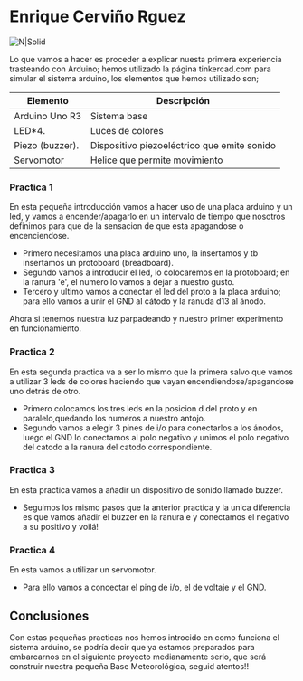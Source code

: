 # Enrique Cerviño Rguez

![N|Solid](https://cdn.arduino.cc/homepage/static/media/arduino-UNO.bcc69bde.png)

Lo que vamos a hacer es proceder a explicar nuesta primera experiencia trasteando con Arduino; hemos utilizado la página tinkercad.com para simular el sistema arduino, los elementos que hemos utilizado son;

| Elemento | Descripción |
| ------ | ------ |
| Arduino Uno R3 | Sistema base |
| LED*4. | Luces de colores |
| Piezo (buzzer). | Dispositivo piezoeléctrico que emite sonido |
| Servomotor | Helice que permite movimiento |

### Practica 1
En esta pequeña introducción vamos a hacer uso de una placa arduino y un led, y vamos a encender/apagarlo en un intervalo de tiempo que nosotros definimos para que de la sensacion de que esta apagandose o encenciendose.
  - Primero necesitamos una placa arduino uno, la insertamos y tb insertamos un protoboard (breadboard).
  - Segundo vamos a introducir el led, lo colocaremos en la protoboard; en la ranura 'e', el numero lo vamos a dejar a nuestro gusto.
  - Tercero y ultimo vamos a conectar el led del proto a la placa arduino; para ello vamos a unir el GND al cátodo y la ranuda d13 al ánodo.

Ahora si tenemos nuestra luz parpadeando y nuestro primer experimento en funcionamiento.


### Practica 2
En esta segunda practica va a ser lo mismo que la primera salvo que vamos a utilizar 3 leds de colores haciendo que vayan encendiendose/apagandose uno detrás de otro.
- Primero colocamos los tres leds en la posicion d del proto y en paralelo,quedando los numeros a nuestro antojo.
- Segundo vamos a elegir 3 pines de i/o para conectarlos a los ánodos, luego el GND lo conectamos al polo negativo y unimos el polo negativo del catodo a la ranura del catodo correspondiente.

### Practica 3
En esta practica vamos a añadir un dispositivo de sonido llamado buzzer.

- Seguimos los mismo pasos que la anterior practica y la unica diferencia es que vamos añadir el buzzer en la ranura e y conectamos el negativo a su positivo y voilá!

### Practica 4
En esta vamos a utilizar un servomotor.
- Para ello vamos a concectar el ping de i/o, el de voltaje y el GND.

## Conclusiones
Con estas pequeñas practicas nos hemos introcido en como funciona el sistema arduino, se podría decir que ya estamos preparados para embarcarnos en el siguiente proyecto medianamente serio, que será construir nuestra pequeña Base Meteorológica, seguid atentos!!



